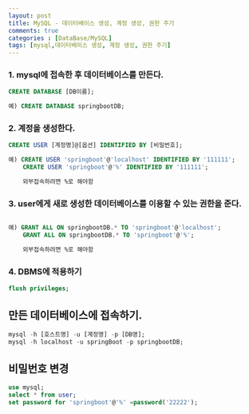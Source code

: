 ```yaml
---
layout: post
title: MySQL - 데이터베이스 생성, 계정 생성, 권한 주기
comments: true
categories : [DataBase/MySQL]
tags: [mysql,데이터베이스 생성, 계정 생성, 권한 주기] 
---
```



### 1. mysql에 접속한 후 데이터베이스를 만든다.

```sql
CREATE DATABASE [DB이름];

예) CREATE DATABASE springbootDB;
```

### 2. 계정을 생성한다.

```sql
CREATE USER [계정명]@[옵션] IDENTIFIED BY [비밀번호]; 

예) CREATE USER 'springboot'@'localhost' IDENTIFIED BY '111111';
    CREATE USER 'springboot'@'%' IDENTIFIED BY '111111'; 

    외부접속하려면 %로 해야함
```

### 3. user에게 새로 생성한 데이터베이스를 이용할 수 있는 권한을 준다.
```sql

예) GRANT ALL ON springbootDB.* TO 'springboot'@'localhost';
    GRANT ALL ON springbootDB.* TO 'springboot'@'%';

    외부접속하려면 %로 해야함
```

### 4. DBMS에 적용하기 
```sql
flush privileges;
```


## 만든 데이터베이스에 접속하기.

```sql
mysql -h [호스트명] -u [계정명] -p [DB명];
mysql -h localhost -u springBoot -p springbootDB;
```


## 비밀번호 변경
```sql
use mysql;
select * from user;
set password for 'springboot'@'%' =password('22222');
```

